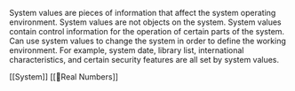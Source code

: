 System values are pieces of information that affect the system operating environment. 
System values are not objects on the system. 
System values contain control information for the operation of certain parts of the system.
Can use system values to change the system in order to define the working environment. 
For example, system date, library list, international characteristics, and certain security features are all set by system values.

[[System]]
[[🔣Real Numbers]]
